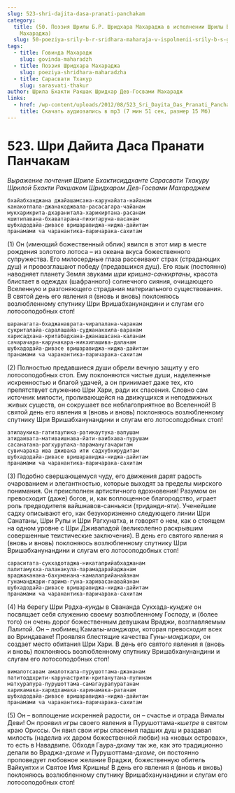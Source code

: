 ```yaml
---
slug: 523-shri-dajita-dasa-pranati-panchakam
category:
  title: (50. Поэзия Шрилы Б.Р. Шридхара Махараджа в исполнении Шрилы Б.С. Говинды
    Махараджа)
  slug: 50-poeziya-srily-b-r-sridhara-maharaja-v-ispolnenii-srily-b-s-govindy-maharaja
tags:
  - title: Говинда Махарадж
    slug: govinda-maharadzh
  - title: Поэзия Шридхара Махараджа
    slug: poeziya-shridhara-maharadzha
  - title: Сарасвати Тхакур
    slug: sarasvati-thakur
author: Шрила Бхакти Ракшак Шридхар Дев-Госвами Махарадж
links:
  - href: /wp-content/uploads/2012/08/523_Sri_Dayita_Das_Pranati_Panchakam.mp3
    title: Скачать аудиозапись в mp3 (7 мин 51 сек, размер 15 Мб)
---
```


# 523. Шри Дайита Даса Пранати Панчакам

*Выражение почтения Шриле Бхактисиддханте Сарасвати Тхакуру*\
*Шрилой Бхакти Ракшаком Шридхаром Дев-Госвами Махараджем*

    бхайабханджана джайашамсана-карунайата-найанам
    канакотпала-джанакоджвала-расасагара-чайанам
    мукхарикрита-дхаранитала-харикиртана-расанам
    кшитипавана-бхаватарана-пихитаруна-васанам
    шубхадодайа-дивасе вришаравиджа-ниджа-дайитам
    пранамами ча чаранантика-паричарака-сахитам

(1) Он (имеющий божественный облик) явился в этот мир в месте рождения золотого лотоса – из океана вкуса божественного супружества. Его милосердные глаза рассеивают страх (страдающих душ) и провозглашают победу (предавшихся душ). Его язык (постоянно) наводняет планету Земля звуками *шри кришна-санкиртаны*, красота блистает в одеждах (шафранного) солнечного сияния, очищающего Вселенную и разгоняющего страдания материального существования. В святой день его явления я (вновь и вновь) поклоняюсь возлюбленному спутнику Шри Вришабханунандини и слугам его лотосоподобных стоп!

    шаранагата-бхаджанаврата-чирапалана-чаранам
    сукриталайа-саралашайа-суджанакхила-варанам
    харисадхана-критабадхана-джанашасана-каланам
    сачарачара-карунакара-никхилашива-даланам
    шубхадодайа-дивасе вришаравиджа-ниджа-дайитам
    пранамами ча чаранантика-паричарака-сахитам

(2) Полностью предавшиеся души обрели вечную защиту у его лотосоподобных стоп. Ему поклоняются чистые души, наделенные искренностью и благой удачей, а он принимает даже тех, кто препятствует служению Шри Хари, ради их спасения. Словно сам источник милости, проливающейся на движущихся и неподвижных живых существ, он сокрушает все неблагоприятное во Вселенной! В святой день его явления я (вновь и вновь) поклоняюсь возлюбленному спутнику Шри Вришабханунандини и слугам его лотосоподобных стоп!

    атилаукика-гатитаулика-ратикаутука-вапушам
    атидаивата-мативаишнава-йати-ваибхава-пурушам
    сасанатана-рагхурупака-параманугачаритам
    сувичарака ива дживака ити садхубхирудитам
    шубхадодайа-дивасе вришаравиджа-ниджа-дайитам
    пранамами ча чаранантика-паричарака-сахитам

(3) Подобно свершающемуся чуду, его движения дарят радость очарованием и элегантностью, которые выходят за пределы мирского понимания. Он преисполнен артистичного вдохновения! Разумом он превосходит (даже) богов, и, как воплощенное благородство, играет роль предводителя вайшнавов-санньяси (триданди-яти). Ученейшие садху описывают его, как безукоризненно следующего линии Шри Санатаны, Шри Рупы и Шри Рагхунатха, и говорят о нем, как о стоящем на одном уровне с Шри Дживападой (великолепно раскрывшим совершенные теистические заключения). В день его святого явления я (вновь и вновь) поклоняюсь возлюбленному спутнику Шри Вришабханунандини и слугам его лотосоподобных стоп!

    сараситата-сукхадотаджа-никатаприйабхаджанам
    лалитамукха-лаланакула-парамадарайаджанам
    враджаканана-бахуманана-камалаприйанайанам
    гунаманджари-гарима-гуна-харивасанавайанам
    шубхадодайа-дивасе вришаравиджа-ниджа-дайитам
    пранамами ча чаранантика-паричарака-сахитам

(4) На берегу Шри Радха-*кунды* в Свананда Сукхада-*кундже* он посвящает себя служению своему возлюбленному Господу, и (более того) он очень дорог божественным девушкам Враджи, возглавляемым Лалитой. Он – любимец Камалы-*манджари*, которая превосходит всех во Вриндаване! Проявляя блестящие качества Гуны-*манджари*, он создает место обитания Шри Хари. В день его святого явления я (вновь и вновь) поклоняюсь возлюбленному спутнику Вришабханунандини и слугам его лотосоподобных стоп!

    вималотсавам амалоткала-пурушоттама-джананам
    патитоддхрити-карунастрити-кританутана-пулинам
    матхурапура-пурушоттама-самагаурапуратанам
    харикамака-харидхамака-харинамака-ратанам
    шубхадодайа-дивасе вришаравиджа-ниджа-дайитам
    пранамами ча чаранантика-паричарака-сахитам

(5) Он – воплощение искренней радости, он – счастье и отрада Вималы Деви! Он проявил игры своего явления в Пурушоттама-*кшетре* в святом краю Ориссы. Он явил свои игры спасения падших душ и раздавал милость (наделив их даром божественной любви) на «новых островах», то есть в Навадвипе. Обходя Гаура-*дхаму* так же, как это традиционно делали во Враджа-*дхаме* и Пурушоттама-*дхаме*, он постоянно проповедует любовное желание Враджи, божественную обитель Вайкунтхи и Святое Имя Кришны! В день его явления я (вновь и вновь) поклоняюсь возлюбленному спутнику Вришабханунандини и слугам его лотосоподобных стоп!


